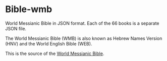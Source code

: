 # Bible-wmb
World Messianic Bible in JSON format. Each of the 66 books is a separate JSON file.

The World Messianic Bible (WMB) is also known as Hebrew Names Version (HNV) and the World English Bible (WEB).

This is the source of the [World Messianic Bible](https://www.messianic-learning.com/tanakh/wmb/index.htm).

